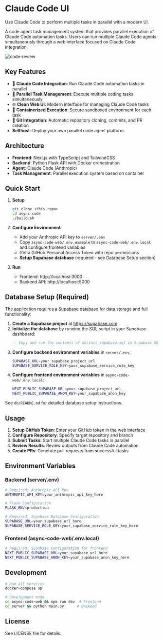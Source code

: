 # Claude Code UI

Use Claude Code to perform multiple tasks in parallel with a modern UI.

A code agent task management system that provides parallel execution of Claude Code automation tasks. Users can run multiple Claude Code agents simultaneously through a web interface focused on Claude Code integration.


![code-review](https://github.com/user-attachments/assets/bbf71c82-636c-487b-bb51-6ad0b393c2ef)


## Key Features

- 🤖 **Claude Code Integration**: Run Claude Code automation tasks in parallel
- 🔄 **Parallel Task Management**: Execute multiple coding tasks simultaneously  
- 🌐 **Clean Web UI**: Modern interface for managing Claude Code tasks
- 🐳 **Containerized Execution**: Secure sandboxed environment for each task
- 🔗 **Git Integration**: Automatic repository cloning, commits, and PR creation
- **Selfhost**: Deploy your own parallel code agent platform.

## Architecture

- **Frontend**: Next.js with TypeScript and TailwindCSS
- **Backend**: Python Flask API with Docker orchestration
- **Agent**: Claude Code (Anthropic)
- **Task Management**: Parallel execution system based on container

## Quick Start

1. **Setup**
   ```bash
   git clone <this-repo>
   cd async-code
   ./build.sh
   ```

2. **Configure Environment**
   - Add your Anthropic API key to `server/.env`
   - Copy `async-code-web/.env.example` to `async-code-web/.env.local` and configure frontend variables
   - Get a GitHub Personal Access Token with repo permissions
   - **Setup Supabase database** (required - see Database Setup section)

3. **Run**
   - Frontend: http://localhost:3000
   - Backend API: http://localhost:5000

## Database Setup (Required)

The application requires a Supabase database for data storage and full functionality:

1. **Create a Supabase project** at https://supabase.com
2. **Initialize the database** by running the SQL script in your Supabase dashboard:
   ```sql
   -- Copy and run the contents of db/init_supabase.sql in Supabase SQL Editor
   ```
3. **Configure backend environment variables** in `server/.env`:
   ```bash
   SUPABASE_URL=your_supabase_project_url
   SUPABASE_SERVICE_ROLE_KEY=your_supabase_service_role_key
   ```
4. **Configure frontend environment variables** in `async-code-web/.env.local`:
   ```bash
   NEXT_PUBLIC_SUPABASE_URL=your_supabase_project_url
   NEXT_PUBLIC_SUPABASE_ANON_KEY=your_supabase_anon_key
   ```

See `db/README.md` for detailed database setup instructions.

## Usage

1. **Setup GitHub Token**: Enter your GitHub token in the web interface
2. **Configure Repository**: Specify target repository and branch
3. **Submit Tasks**: Start multiple Claude Code tasks in parallel
4. **Review Results**: Review outputs from Claude Code automation
5. **Create PRs**: Generate pull requests from successful tasks

## Environment Variables

### Backend (server/.env)
```bash
# Required: Anthropic API Key
ANTHROPIC_API_KEY=your_anthropic_api_key_here

# Flask Configuration
FLASK_ENV=production

# Required: Supabase Database Configuration
SUPABASE_URL=your_supabase_url_here
SUPABASE_SERVICE_ROLE_KEY=your_supabase_service_role_key_here
```

### Frontend (async-code-web/.env.local)
```bash
# Required: Supabase Configuration for frontend
NEXT_PUBLIC_SUPABASE_URL=your_supabase_url_here
NEXT_PUBLIC_SUPABASE_ANON_KEY=your_supabase_anon_key_here
```


## Development

```bash
# Run all services
docker-compose up

# Development mode
cd async-code-web && npm run dev  # Frontend
cd server && python main.py      # Backend
```


## License

See LICENSE file for details.


